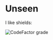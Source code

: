 # Unseen

I like shields:

![CodeFactor grade](https://www.codefactor.io/repository/github/nomisiv/unseen/badge?s=50db39bed6372b2182e655ee9f84e5bcb714b613)
